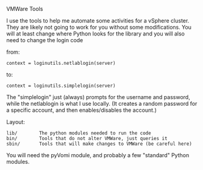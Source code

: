 VMWare Tools

I use the tools to help me automate some activities for a vSphere cluster. They
are likely not going to work for you without some modifications.  You will
at least change where Python looks for the library and you will also need to 
change the login code 

from:

	context = loginutils.netlablogin(server)

to:

	context = loginutils.simplelogin(server)

The "simplelogin" just (always) prompts for the username and password, while 
the netlablogin is what I use locally.  (It creates a random password for
a specific account, and then enables/disables the account.)

Layout:

	lib/		The python modules needed to run the code
	bin/		Tools that do not alter VMWare, just queries it
	sbin/		Tools that will make changes to VMWare (be careful here)

You will need the pyVomi module, and probably a few "standard" Python modules.

